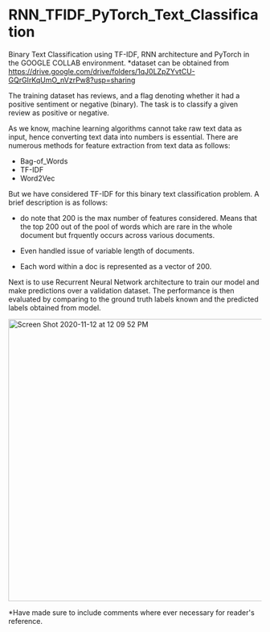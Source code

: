 # RNN_TFIDF_PyTorch_Text_Classification
Binary Text Classification using TF-IDF, RNN architecture and PyTorch in the GOOGLE COLLAB environment.
*dataset can be obtained from https://drive.google.com/drive/folders/1qJ0LZpZYvtCU-GQrGIrKqUmO_nVzrPw8?usp=sharing

The training dataset has reviews, and a flag denoting whether it had a positive sentiment or negative (binary). The task is to classify a given review as positive or negative. 

As we know, machine learning algorithms cannot take raw text data as input, hence converting text data into numbers is essential. There are numerous methods for feature extraction from text data as follows: 
* Bag-of_Words
* TF-IDF 
* Word2Vec

But we have considered TF-IDF for this binary text classification problem. A brief description is as follows: 
* do note that 200 is the max number of features considered. Means that the top 200 out of the pool of words which are rare in the whole document but frquently occurs across various documents. 

* Even handled issue of variable length of documents. 

* Each word within a doc is represented as a vector of 200. 

Next is to use Recurrent Neural Network architecture to train our model and make predictions over a validation dataset. The performance is then evaluated by comparing to the ground truth labels known and the predicted labels obtained from model. 

<img width="560" alt="Screen Shot 2020-11-12 at 12 09 52 PM" src="https://user-images.githubusercontent.com/56598403/98972149-0e87ff00-24e0-11eb-9e95-39b311930ef5.png">


*Have made sure to include comments where ever necessary for reader's reference. 


